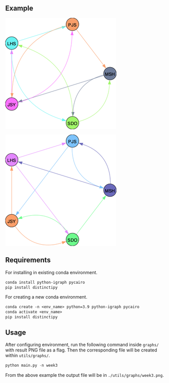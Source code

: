 ## Example

![Example Image](graphs/week3.png)

![Example Image](graphs/week4.png)

## Requirements

For installing in existing conda environment.
```
conda install python-igraph pycairo
pip install distinctipy
```

For creating a new conda environment.
```
conda create -n <env_name> python=3.9 python-igraph pycairo
conda activate <env_name>
pip install distinctipy
```


## Usage

After configuring environment, run the following command inside `graphs/` with result PNG file as a flag. Then the corresponding file will be created within `utils/graphs/`.

```python
python main.py -n week3
```

From the above example the output file will be in `./utils/graphs/week3.png`.
